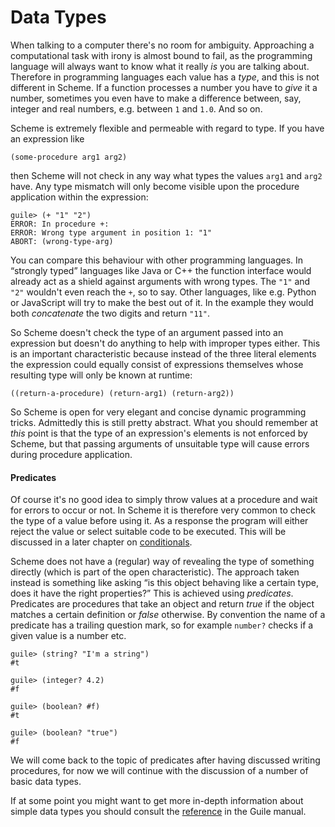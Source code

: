 # Data Types

When talking to a computer there's no room for ambiguity.  Approaching a
computational task with irony is almost bound to fail, as the programming
language will always want to know what it really *is* you are talking about.
Therefore in programming languages each value has a *type*, and this is not
different in Scheme.  If a function processes a number you have to *give* it a
number, sometimes you even have to make a difference between, say, integer and
real numbers, e.g. between `1` and `1.0`. And so on.

Scheme is extremely flexible and permeable with regard to type. If you have an
expression like

```
(some-procedure arg1 arg2)
```

then Scheme will not check in any way what types the values `arg1` and `arg2`
have.  Any type mismatch will only become visible upon the procedure application
within the expression:

```
guile> (+ "1" "2")
ERROR: In procedure +:
ERROR: Wrong type argument in position 1: "1"
ABORT: (wrong-type-arg)
```

You can compare this behaviour with other programming languages.  In “strongly
typed” languages like Java or C++ the function interface would already act as a
shield against arguments with wrong types.  The `"1"` and `"2"` wouldn't even
reach the `+`, so to say.  Other languages, like e.g. Python or JavaScript will
try to make the best out of it. In the example they would both *concatenate* the
two digits and return `"11"`.

So Scheme doesn't check the type of an argument passed into an expression but
doesn't do anything to help with improper types either.  This is an important
characteristic because instead of the three literal elements the expression
could equally consist of expressions themselves whose resulting type will only
be known at runtime:

```
((return-a-procedure) (return-arg1) (return-arg2))
```

So Scheme is open for very elegant and concise dynamic programming tricks.
Admittedly this is still pretty abstract.  What you should remember at *this*
point is that the type of an expression's elements is not enforced by Scheme,
but that passing arguments of unsuitable type will cause errors during procedure
application.

#### Predicates

Of course it's no good idea to simply throw values at a procedure and wait for
errors to occur or not.  In Scheme it is therefore very common to check the type
of a value before using it.  As a response the program will either reject the
value or  select suitable code to be executed. This will be discussed in a later
chapter on [conditionals](../conditionals.html).

Scheme does not have a (regular) way of revealing the type of something directly
(which is part of the open characteristic).  The approach taken instead is
something like asking “is this object behaving like a certain type, does it have
the right properties?” This is achieved using *predicates*.  Predicates are
procedures that take an object and return *true* if the object matches a certain
definition or *false* otherwise.  By convention the name of a predicate has a
trailing question mark, so for example `number?` checks if a given value is a
number etc.

```
guile> (string? "I'm a string")
#t

guile> (integer? 4.2)
#f

guile> (boolean? #f)
#t

guile> (boolean? "true")
#f
```

We will come back to the topic of predicates after having discussed writing
procedures, for now we will continue with the discussion of a number of basic
data types.

If at some point you might want to get more in-depth information about simple
data types you should consult the
[reference](https://www.gnu.org/software/guile/manual/html_node/Simple-Data-Types.html#Simple-Data-Types)
in the Guile manual.
